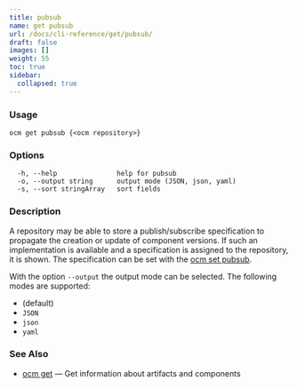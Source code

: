 ```yaml
---
title: pubsub
name: get pubsub
url: /docs/cli-reference/get/pubsub/
draft: false
images: []
weight: 55
toc: true
sidebar:
  collapsed: true
---
```

### Usage

```
ocm get pubsub {<ocm repository>}
```

### Options

```
  -h, --help               help for pubsub
  -o, --output string      output mode (JSON, json, yaml)
  -s, --sort stringArray   sort fields
```

### Description


A repository may be able to store a publish/subscribe specification
to propagate the creation or update of component versions.
If such an implementation is available and a specification is
assigned to the repository, it is shown. The specification
can be set with the [ocm set pubsub](/docs/cli-reference/set/pubsub/).


With the option <code>--output</code> the output mode can be selected.
The following modes are supported:
  - <code></code> (default)
  - <code>JSON</code>
  - <code>json</code>
  - <code>yaml</code>


### See Also

* [ocm get](/docs/cli-reference/get/)	 &mdash; Get information about artifacts and components

